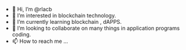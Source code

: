 - 👋 Hi, I’m @rlacb
- 👀 I’m interested in blockchain technology.
- 🌱 I’m currently learning blockchain , dAPPS.
- 💞️ I’m looking to collaborate on many things in application programs coding.
- 📫 How to reach me ...

<!---
rlacb/rlacb is a ✨ special ✨ repository because its `README.md` (this file) appears on your GitHub profile.
You can click the Preview link to take a look at your changes.
--->
